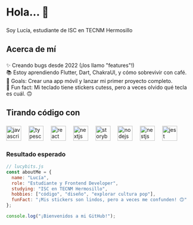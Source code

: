 <h1 align="left">Hola... 👋</h1>

###

<p align="left">Soy Lucía, estudiante de ISC en TECNM Hermosillo</p>

###

<h2 align="left">Acerca de mí</h2>

###

<p align="left">
✨ Creando bugs desde 2022 (¡los llamo "features"!)<br>
📚 Estoy aprendiendo Flutter, Dart, ChakraUI, y cómo sobrevivir con café.<br>
🎯 Goals: Crear una app móvil y lanzar mi primer proyecto completo.<br>
🎲 Fun fact: Mi teclado tiene stickers cutess, pero a veces olvido qué tecla es cuál. 🙃<br>
</p>


###

<h2 align="left">Tirando código con</h2>

###

<div align="left">
  <img src="https://cdn.jsdelivr.net/gh/devicons/devicon/icons/javascript/javascript-original.svg" height="40" alt="javascript logo"  />
  <img width="12" />
  <img src="https://cdn.jsdelivr.net/gh/devicons/devicon/icons/typescript/typescript-original.svg" height="40" alt="typescript logo"  />
  <img width="12" />
  <img src="https://cdn.jsdelivr.net/gh/devicons/devicon/icons/react/react-original.svg" height="40" alt="react logo"  />
  <img width="12" />
  <img src="https://cdn.jsdelivr.net/gh/devicons/devicon/icons/nextjs/nextjs-original.svg" height="40" alt="nextjs logo"  />
  <img width="12" />
  <img src="https://cdn.jsdelivr.net/gh/devicons/devicon/icons/storybook/storybook-original.svg" height="40" alt="storybook logo"  />
  <img width="12" />
  <img src="https://cdn.jsdelivr.net/gh/devicons/devicon/icons/nodejs/nodejs-original.svg" height="40" alt="nodejs logo"  />
  <img width="12" />
  <img src="https://cdn.jsdelivr.net/gh/devicons/devicon/icons/nestjs/nestjs-original.svg" height="40" alt="nestjs logo"  />
  <img width="12" />
  <img src="https://cdn.jsdelivr.net/gh/devicons/devicon/icons/jest/jest-plain.svg" height="40" alt="jest logo"  />
</div>

###

### Resultado esperado  
```javascript
// lucybits.js
const aboutMe = {
  name: "Lucía",
  role: "Estudiante y Frontend Developer",
  studying: "ISC en TECNM Hermosillo",
  hobbies: ["código", "diseño", "explorar cultura pop"],
  funFact: "¡Mis stickers son lindos, pero a veces me confunden! 🙃"
};

console.log("¡Bienvenidos a mi GitHub!");

